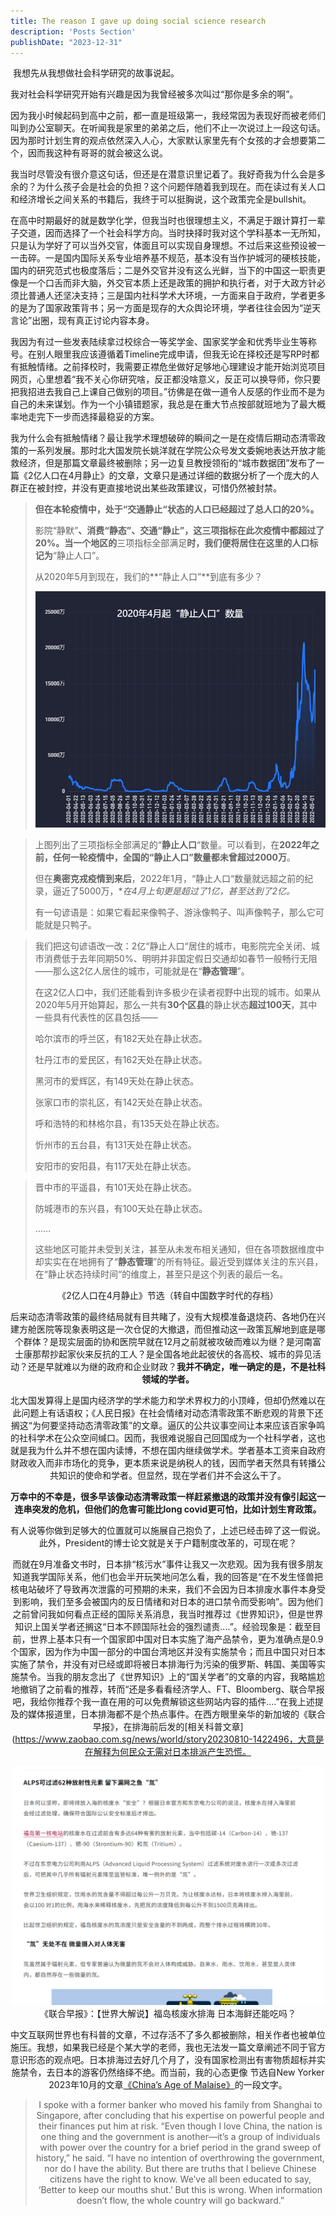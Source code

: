 ```yaml
---
title: The reason I gave up doing social science research
description: 'Posts Section'
publishDate: "2023-12-31"
---
```




​	我想先从我想做社会科学研究的故事说起。

​	我对社会科学研究开始有兴趣是因为我曾经被多次叫过“那你是多余的啊”。

​	因为我小时候起码到高中之前，都一直是班级第一，我经常因为表现好而被老师们叫到办公室聊天。在听闻我是家里的弟弟之后，他们不止一次说过上一段这句话。因为那时计划生育的观点依然深入人心，大家默认家里先有个女孩的才会想要第二个，因而我这种有哥哥的就会被这么说。

​	我当时尽管没有很介意这句话，但还是在潜意识里记着了。我好奇我为什么会是多余的？为什么孩子会是社会的负担？这个问题伴随着我到现在。而在读过有关人口和经济增长之间关系的书籍后，我终于可以挺胸说，这个政策完全是bullshit。

​	在高中时期最好的就是数学化学，但我当时也很理想主义，不满足于跟计算打一辈子交道，因而选择了一个社会科学方向。当时抉择时我对这个学科基本一无所知，只是认为学好了可以当外交官，体面且可以实现自身理想。不过后来这些预设被一一击碎。一是国内国际关系专业培养基不规范，基本没有当作护城河的硬核技能，国内的研究范式也极度落后；二是外交官并没有这么光鲜，当下的中国这一职责更像是一个口舌而非大脑，外交官本质上还是政策的拥护和执行者，对于大政方针必须比普通人还坚决支持；三是国内社科学术大环境，一方面来自于政府，学者更多的是为了国家政策背书；另一方面是现存的大众舆论环境，学者往往会因为“逆天言论”出圈，现有真正讨论内容本身。

​	我因为有过一些发表陆续拿过校综合一等奖学金、国家奖学金和优秀毕业生等称号。在别人眼里我应该遵循着Timeline完成申请，但我无论在择校还是写RP时都有抵触情绪。之前择校时，我需要正襟危坐做好足够地心理建设才能开始浏览项目网页，心里想着“我不关心你研究啥，反正都没啥意义，反正可以换导师，你只要把我招进去我自己上课自己做别的项目。”彷佛是在做一道令人反感的作业而不是为自己的未来谋划。作为一个小镇错题家，我总是在重大节点按部就班地为了最大概率地走完下一步而选择最稳妥的方案。

​	我为什么会有抵触情绪？最让我学术理想破碎的瞬间之一是在疫情后期动态清零政策的一系列发展。那时北大国发院长姚洋就在学院公众号发文委婉地表达开放才能救经济，但是那篇文章最终被删除；另一边复旦教授领衔的“城市数据团”发布了一篇《2亿人口在4月静止》的文章，文章只是通过详细的数据分析了一个庞大的人群正在被封控，并没有更直接地说出某些政策建议，可惜仍然被封禁。

> **但在本轮疫情中，处于“交通静止“状态的人口已经超过了总人口的20%。**
>
> 影院“静默”**、**消费“静态”**、**交通“静止”**，这三项指标在此次疫情中都超过了20%。当一个地区的**三项指标全部满足**时，我们便将居住在这里的人口标记为**“静止人口”。
>
> 从2020年5月到现在，我们的**“静止人口”**到底有多少？
>
> <img src="./assets/post-681221-627cc4b1e9cb9.png" style="width:500px" />

>上图列出了三项指标全部满足的“**静止人口**“数量。可以看到，在**2022年之前，**任何一轮疫情中，全国的“静止人口”数量都**未曾超过2000万**。
>
>但在**奥密克戎疫情到来后**，2022年1月，“静止人口“数量就远超之前的纪录，逼近了5000万，**在4月上旬更是超过了1亿，甚至达到了2亿。*
>
>有一句谚语是：如果它看起来像鸭子、游泳像鸭子、叫声像鸭子，那么它可能就是只鸭子。

>我们把这句谚语改一改：2亿“静止人口“居住的城市，电影院完全关闭、城市消费低于去年同期50%、明明并非国定假日交通却如春节一般畅行无阻——那么这2亿人居住的城市，可能就是在“**静态管理**”。
>
>在这2亿人口中，我们还能看到许多极少在读者视野中出现的城市。如果从2020年5月开始算起，那么一共有**30个区县**的静止状态**超过100天**，其中一些具有代表性的区县包括——
>
>哈尔滨市的呼兰区，有182天处在静止状态。
>
>牡丹江市的爱民区，有162天处在静止状态。
>
>黑河市的爱辉区，有149天处在静止状态。
>
>张家口市的崇礼区，有142天处在静止状态。
>
>呼和浩特的和林格尔县，有135天处在静止状态。
>
>忻州市的五台县，有131天处在静止状态。
>
>安阳市的安阳县，有117天处在静止状态。

>晋中市的平遥县，有101天处在静止状态。
>
>防城港市的东兴县，有100天处在静止状态。
>
>……
>
>这些地区可能并未受到关注，甚至从未发布相关通知，但在各项数据维度中却实实在在地拥有了“**静态管理**”的所有特征。最近受到媒体关注的东兴县，在“静止状态持续时间“的维度上，甚至只是这个列表的最后一名。

<center>《2亿人口在4月静止》节选（转自中国数字时代的存档）<center>

​	后来动态清零政策的最终结局就有目共睹了，没有大规模准备退烧药、各地仍在兴建方舱医院等现象表明这是一次仓促的大撤退，而但推动这一政策瓦解地到底是哪个群体？是现实层面的协和医院早就在12月之前就被攻破而难以为继？是河南富士康那帮抄起家伙来反抗的工人？是全国各地此起彼伏的各高校、城市的异见活动？还是早就难以为继的政府和企业财政？**我并不确定，唯一确定的是，不是社科领域的学者。**

​	北大国发算得上是国内经济学的学术能力和学术界权力的小顶峰，但却仍然难以在此问题上有话语权；《人民日报》在社会情绪对动态清零政策不断悲观的背景下还搁这“为何要坚持动态清零政策”的文章。逼仄的公共议事空间让本来应该百家争鸣的社科学术在公众空间缄口。因而，我很难说服自己回国成为一个社科学者，这也就是我为什么并不想在国内读博，不想在国内继续做学术。学者基本工资来自政府财政收入而非市场化的竞争，更本质来说是纳税人的钱，因而学者天然具有转播公共知识的使命和学者。但显然，现在学者们并不会这么干了。

​	**万幸中的不幸是，很多早该像动态清零政策一样赶紧撤退的政策并没有像引起这一连串突发的危机，但他们的危害可能比long covid更可怕，比如计划生育政策。**

​	有人说等你做到足够大的位置就可以施展自己抱负了，上述已经击碎了这一假说。此外，President的博士论文就是关于户籍制度改革的，可现在呢？

​	而就在9月准备文书时，日本排“核污水”事件让我又一次悲观。因为我有很多朋友知道我学国际关系，他们也会半开玩笑地问怎么看，我的回答是“在不发生怪兽把核电站破坏了导致再次泄露的可预期的未来，我们不会因为日本排废水事件本身受到影响，我们至多会被国内的反日情绪和对日本的进口禁令而受影响”。因为他们之前曾问我如何看点正经的国际关系消息，我当时推荐过《世界知识》，但是世界知识上国关学者还搁这“日本不顾国际社会的强烈谴责....”。经验现象是：截至目前，世界上基本只有一个国家即中国对日本实施了海产品禁令，更为准确点是0.9个国家，因为作为中国一部分的中国台湾地区并没有实施禁令；而且中国只对日本实施了禁令，并没有对已经或即将被日本排海行为污染的俄罗斯、韩国、美国等实施禁令。当我的朋友念出了《世界知识》上的“国关学者”的文章的内容，我略尴尬地撤销了之前看的推荐，转而“还是多看看经济学人、FT、Bloomberg、联合早报吧，我给你推荐个我一直在用的可以免费解锁这些网站内容的插件....”在我上述提及的媒体报道里，日本排海都不是个热点事件。在西方眼里亲华的新加坡的《联合早报》，在排海前后发的[相关科普文章](https://www.zaobao.com.sg/news/world/story20230810-1422496，大意是在解释为何民众无需对日本排派产生恐慌。

<img src="./assets/image-20231203161706594.png" style="width:500px" />

<center>《联合早报》：【世界大解说】福岛核废水排海 日本海鲜还能吃吗？</center>

​	中文互联网世界也有科普的文章，不过存活不了多久都被删除，相关作者也被单位施压。我想，如果我已经是个某大学的老师，我也无法发一篇文章阐述不同于官方意识形态的观点吧。日本排海过去好几个月了，没有国家检测出有害物质超标并实施禁令，去日本的游客仍然络绎不绝。而当前，我的心态更像 节选自New Yorker 2023年10月的文章[《China’s Age of Malaise》](https://www.newyorker.com/magazine/2023/10/30/chinas-age-of-malaise)的一段文字。

> I spoke with a former banker who moved his family from Shanghai to Singapore, after concluding that his expertise on powerful people and their finances put him at risk. “Even though I love China, the nation is one thing and the government is another—it’s a group of individuals with power over the country for a brief period in the grand sweep of history,” he said. “I have no intention of overthrowing the government, nor do I have the ability. But there are truths that I believe Chinese citizens have the right to know. We’ve all been educated to say, ‘Better to keep our mouths shut.’ But this is wrong. When information doesn’t flow, the whole country will go backward.”
